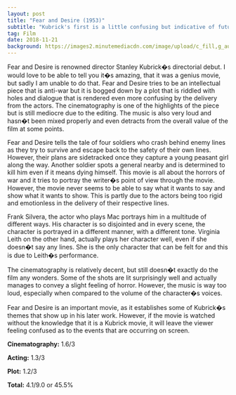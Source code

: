 ```yaml
---
layout: post
title: "Fear and Desire (1953)"
subtitle: "Kubrick's first is a little confusing but indicative of future greatness"
tag: Film
date: 2018-11-21
background: https://images2.minutemediacdn.com/image/upload/c_fill,g_auto,h_1248,w_2220/v1555277362/shape/mentalfloss/desirehed.jpg?itok=X0_GQYwp
---
```

Fear and Desire is renowned director Stanley Kubrick�s directorial debut. I would love to be able to tell you it�s amazing, that it was a genius movie, but sadly I am unable to do that. Fear and Desire tries to be an intellectual piece that is anti-war but it is bogged down by a plot that is riddled with holes and dialogue that is rendered even more confusing by the delivery from the actors. The cinematography is one of the highlights of the piece but is still mediocre due to the editing. The music is also very loud and hasn�t been mixed properly and even detracts from the overall value of the film at some points.

Fear and Desire tells the tale of four soldiers who crash behind enemy lines as they try to survive and escape back to the safety of their own lines. However, their plans are sidetracked once they capture a young peasant girl along the way. Another soldier spots a general nearby and is determined to kill him even if it means dying himself. This movie is all about the horrors of war and it tries to portray the writer�s point of view through the movie. However, the movie never seems to be able to say what it wants to say and show what it wants to show. This is partly due to the actors being too rigid and emotionless in the delivery of their respective lines.

Frank Silvera, the actor who plays Mac portrays him in a multitude of different ways. His character is so disjointed and in every scene, the character is portrayed in a different manner, with a different tone. Virginia Leith on the other hand, actually plays her character well, even if she doesn�t say any lines. She is the only character that can be felt for and this is due to Leith�s performance.

The cinematography is relatively decent, but still doesn�t exactly do the film any wonders. Some of the shots are lit surprisingly well and actually manages to convey a slight feeling of horror. However, the music is way too loud, especially when compared to the volume of the character�s voices.

Fear and Desire is an important movie, as it establishes some of Kubrick�s themes that show up in his later work. However, if the movie is watched without the knowledge that it is a Kubrick movie, it will leave the viewer feeling confused as to the events that are occurring on screen.

**Cinematography:** 1.6/3

**Acting:** 1.3/3

**Plot:** 1.2/3

**Total:** 4.1/9.0 or 45.5%